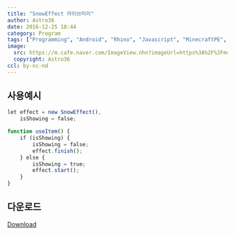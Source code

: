 ```yaml
---
title: "SnowEffect 라이브러리"
author: Astro36
date: 2016-12-25 18:44
category: Program
tags: ["Programming", "Android", "Rhino", "Javascript", "MinecraftPE", "BlockLauncher", "SnowEffect"]
image:
  src: https://m.cafe.naver.com/ImageView.nhn?imageUrl=https%3A%2F%2Fmcafethumb-phinf.pstatic.net%2FMjAxNjEyMjVfMjAg%2FMDAxNDgyNjU5MDU4MDUw.sD8YVEIJjDpmfBAX8bNsDHW_fggpPAS7c06kkuDyjvog.efjRHB1--83D8YbHzvj2Z6OTbQjnUPGm1QyK9SRjrC0g.JPEG.astr36%2FexternalFile.jpg%3Ftype%3Dw1280
  copyright: Astro36
ccl: by-nc-nd
---
```


## 사용예시

```javascript
let effect = new SnowEffect(),
    isShowing = false;

function useItem() {
    if (isShowing) {
        isShowing = false;
        effect.finish();
    } else {
        isShowing = true;
        effect.start();
    }
}
```

## 다운로드

[Download](https://github.com/Astro36/ModPE/blob/master/SnowEffect.js)
